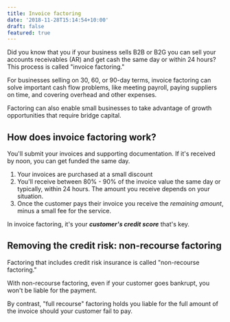 ```yaml
---
title: Invoice factoring
date: '2018-11-28T15:14:54+10:00'
draft: false
featured: true
---
```

Did you know that you if your business sells B2B or B2G you can sell your accounts receivables (AR) and get cash the same day or within 24 hours? This process is called "invoice factoring." 

For businesses selling on 30, 60, or 90-day terms, invoice factoring can solve important cash flow problems, like meeting payroll, paying suppliers on time, and covering overhead and other expenses. 

Factoring can also enable small businesses to take advantage of growth opportunities that require bridge capital.

## How does invoice factoring work?

You'll submit your invoices and supporting documentation. If it's received by noon, you can get funded the same day. 

1. Your invoices are purchased at a small discount
2. You'll receive between 80% - 90% of the invoice value the same day or typically, within 24 hours. The amount you receive depends on your situation. 
3. Once the customer pays their invoice you receive the _remaining amount_, minus a small fee for the service. 

In invoice factoring, it's your _**customer's credit score**_ that's key. 

## Removing the credit risk: non-recourse factoring

Factoring that includes credit risk insurance is called "non-recourse factoring." 

With non-recourse factoring, even if your customer goes bankrupt, you won't be liable for the payment.

 By contrast, "full recourse" factoring holds you liable for the full amount of the invoice should your customer fail to pay.
